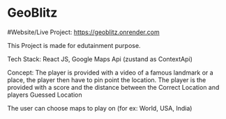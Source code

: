 # GeoBlitz

#Website/Live Project: https://geoblitz.onrender.com 

This Project is made for edutainment purpose.

Tech Stack: React JS, Google Maps Api (zustand as ContextApi)

Concept: The player is provided with a video of a famous landmark or a place,
the player then have to pin point the location.
The player is the provided with a score and the distance between the Correct Location and players Guessed Location

The user can choose maps to play on (for ex: World, USA, India)

